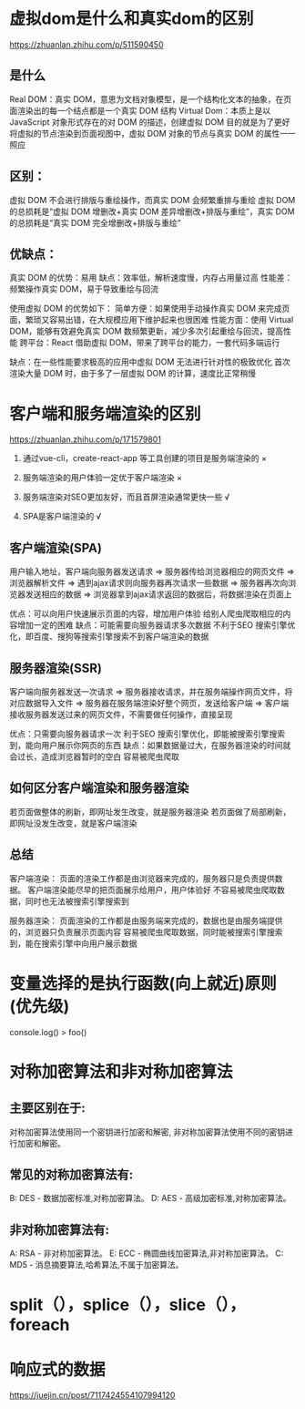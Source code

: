 # 虚拟dom是什么和真实dom的区别
https://zhuanlan.zhihu.com/p/511590450
## 是什么
Real DOM：真实 DOM，意思为文档对象模型，是一个结构化文本的抽象，在页面渲染出的每一个结点都是一个真实 DOM 结构
Virtual Dom：本质上是以 JavaScript 对象形式存在的对 DOM 的描述，创建虚拟 DOM 目的就是为了更好将虚拟的节点渲染到页面视图中，虚拟 DOM 对象的节点与真实 DOM 的属性一一照应

## 区别：
虚拟 DOM 不会进行排版与重绘操作，而真实 DOM 会频繁重排与重绘
虚拟 DOM 的总损耗是“虚拟 DOM 增删改+真实 DOM 差异增删改+排版与重绘”，真实 DOM 的总损耗是“真实 DOM 完全增删改+排版与重绘”

## 优缺点：
真实 DOM 的优势：易用
缺点：效率低，解析速度慢，内存占用量过高
      性能差：频繁操作真实 DOM，易于导致重绘与回流

使用虚拟 DOM 的优势如下：
    简单方便：如果使用手动操作真实 DOM 来完成页面，繁琐又容易出错，在大规模应用下维护起来也很困难
    性能方面：使用 Virtual DOM，能够有效避免真实 DOM 数频繁更新，减少多次引起重绘与回流，提高性能
    跨平台：React 借助虚拟 DOM，带来了跨平台的能力，一套代码多端运行

缺点：在一些性能要求极高的应用中虚拟 DOM 无法进行针对性的极致优化
      首次渲染大量 DOM 时，由于多了一层虚拟 DOM 的计算，速度比正常稍慢


# 客户端和服务端渲染的区别

https://zhuanlan.zhihu.com/p/171579801

1. 通过vue-cli，create-react-app 等工具创建的项目是服务端渲染的 ×

2. 服务端渲染的用户体验一定优于客户端渲染 ×

3. 服务端渲染对SEO更加友好，而且首屏渲染通常更快一些 √

4. SPA是客户端渲染的 √
## 客户端渲染(SPA)
用户输入地址，客户端向服务器发送请求
=> 服务器传给浏览器相应的网页文件
=> 浏览器解析文件
=> 遇到ajax请求则向服务器再次请求一些数据
=> 服务器再次向浏览器发送相应的数据
=> 浏览器拿到ajax请求返回的数据后，将数据渲染在页面上

优点：可以向用户快速展示页面的内容，增加用户体验
      给别人爬虫爬取相应的内容增加一定的困难
缺点：可能需要向服务器请求多次数据
      不利于SEO 搜索引擎优化，即百度、搜狗等搜索引擎搜索不到客户端渲染的数据

## 服务器渲染(SSR)
客户端向服务器发送一次请求
=> 服务器接收请求，并在服务端操作网页文件，将对应数据导入文件
=> 服务器在服务端渲染好整个网页，发送给客户端
=> 客户端接收服务器发送过来的网页文件，不需要做任何操作，直接呈现

优点：只需要向服务器请求一次
      利于SEO 搜索引擎优化，即能被搜索引擎搜索到，能向用户展示你网页的东西
缺点：如果数据量过大，在服务器渲染的时间就会过长，造成浏览器暂时的空白
      容易被爬虫爬取

## 如何区分客户端渲染和服务器渲染
若页面做整体的刷新，即网址发生改变，就是服务器渲染
若页面做了局部刷新，即网址没发生改变，就是客户端渲染

## 总结
客户端渲染：
      页面的渲染工作都是由浏览器来完成的，服务器只是负责提供数据。
      客户端渲染能尽早的把页面展示给用户，用户体验好
      不容易被爬虫爬取数据，同时也无法被搜索引擎搜索到

服务器渲染：
      页面渲染的工作都是由服务端来完成的，数据也是由服务端提供的，浏览器只负责展示页面内容
      容易被爬虫爬取数据，同时能被搜索引擎搜索到，能在搜索引擎中向用户展示数据


# 变量选择的是执行函数(向上就近)原则(优先级)
 console.log() > foo()


# 对称加密算法和非对称加密算法
## 主要区别在于:
对称加密算法使用同一个密钥进行加密和解密,
非对称加密算法使用不同的密钥进行加密和解密。

## 常见的对称加密算法有:
B: DES - 数据加密标准,对称加密算法。
D: AES - 高级加密标准,对称加密算法。

## 非对称加密算法有:
A: RSA - 非对称加密算法。 
E: ECC - 椭圆曲线加密算法,非对称加密算法。
C: MD5 - 消息摘要算法,哈希算法,不属于加密算法。

# split（），splice（），slice（），foreach

# 响应式的数据
https://juejin.cn/post/7117424554107994120